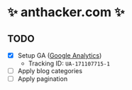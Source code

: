# ✨ anthacker.com ✨

## TODO

- [x] Setup GA ([Google Analytics](https://analytics.google.com/)) 
  * Tracking ID: `UA-171107715-1`
- [ ] Apply blog categories
- [ ] Apply pagination
